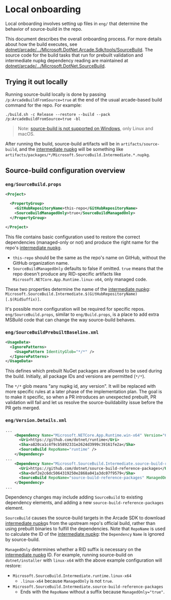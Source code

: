 # Local onboarding

Local onboarding involves setting up files in `eng/` that determine the behavior
of source-build in the repo.

This document describes the overall onboarding process. For more details about
how the build executes, see
[dotnet/arcade/.../Microsoft.DotNet.Arcade.Sdk/tools/SourceBuild](https://github.com/dotnet/arcade/tree/master/src/Microsoft.DotNet.Arcade.Sdk/tools/SourceBuild).
The source code for the build tasks that run for prebuilt validation and
intermediate nupkg dependency reading are maintained at
[dotnet/arcade/.../Microsoft.DotNet.SourceBuild](https://github.com/dotnet/arcade/tree/master/src/Microsoft.DotNet.SourceBuild).

## Trying it out locally

Running source-build locally is done by passing `/p:ArcadeBuildFromSource=true`
at the end of the usual arcade-based build command for the repo. For example:

```
./build.sh -c Release --restore --build --pack /p:ArcadeBuildFromSource=true -bl
```

> Note: [source-build is not supported on
> Windows](https://github.com/dotnet/source-build/issues/1190), only Linux and
> macOS.

After running the build, source-build artifacts will be in
`artifacts/source-build`, and the [intermediate nupkg] will be something like
`artifacts/packages/*/Microsoft.SourceBuild.Intermediate.*.nupkg`.

## Source-build configuration overview

### `eng/SourceBuild.props`

```xml
<Project>

  <PropertyGroup>
    <GitHubRepositoryName>this-repo</GitHubRepositoryName>
    <SourceBuildManagedOnly>true</SourceBuildManagedOnly>
  </PropertyGroup>

</Project>
```

This file contains basic configuration used to restore the correct dependencies
(managed-only or not) and produce the right name for the repo's [intermediate
nupkg].

* `this-repo` should be the same as the repo's name on GitHub, without the
  GitHub organization name.
* `SourceBuildManagedOnly` defaults to false if omitted. `true` means that the
  repo doesn't produce any RID-specific artifacts like
  `Microsoft.NETCore.App.Runtime.linux-x64`, only managed code.

These two properties determine the name of the [intermediate nupkg]:
`Microsoft.SourceBuild.Intermediate.$(GitHubRepositoryName)[.$(RidSuffix)]`.

It's possible more configuration will be required for specific repos.
`eng/SourceBuild.props`, similar to `eng/Build.props`, is a place to add extra
MSBuild code that can change the way source-build behaves.

### `eng/SourceBuildPrebuiltBaseline.xml`

```xml
<UsageData>
  <IgnorePatterns>
    <UsagePattern IdentityGlob="*/*" />
  </IgnorePatterns>
</UsageData>
```

This defines which prebuilt NuGet packages are allowed to be used during the
build. Initially, all package IDs and versions are permitted (`*/*`).

The `*/*` glob means "any nupkg id, any version". It will be replaced with more
specific rules at a later phase of the implementation plan. The goal is to make
it specific, so when a PR introduces an unexpected prebuilt, PR validation will
fail and let us resolve the source-buildability issue before the PR gets merged.

### `eng/Version.Details.xml`

```xml
...
    <Dependency Name="Microsoft.NETCore.App.Runtime.win-x64" Version="6.0.0-alpha.1.20468.7" CoherentParentDependency="Microsoft.NET.Sdk">
      <Uri>https://github.com/dotnet/runtime</Uri>
      <Sha>a820ca1c4f9cb5892331e2624d3999c39161fe2a</Sha>
      <SourceBuild RepoName="runtime" />
    </Dependency>
...
    <Dependency Name="Microsoft.SourceBuild.Intermediate.source-build-reference-packages" Version="5.0.0-alpha.1.20473.1">
      <Uri>https://github.com/dotnet/source-build-reference-packages</Uri>
      <Sha>def2e2c6dc5064319250e2868a041a3dc07f9579</Sha>
      <SourceBuild RepoName="source-build-reference-packages" ManagedOnly="true" />
    </Dependency>
...
```

Dependency changes may include adding `SourceBuild` to existing dependency
elements, and adding a new `source-build-reference-packages` element.

`SourceBuild` causes the source-build targets in the Arcade SDK to download
[intermediate nupkg]s from the upstream repo's official build, rather than using
prebuilt binaries to fulfill the dependencies. Note that `RepoName` is used to
calculate the ID of the [intermediate nupkg]: the `Dependency` `Name` is
ignored by source-build.

`ManagedOnly` determines whether a RID suffix is necessary on the [intermediate
nupkg] ID. For example, running source-build on `dotnet/installer` with
`linux-x64` with the above example configuration will restore:

* `Microsoft.SourceBuild.Intermediate.runtime.linux-x64`
  * `.linux-x64` because `ManagedOnly` is not `true`.
* `Microsoft.SourceBuild.Intermediate.source-build-reference-packages`
  * Ends with the `RepoName` without a suffix because `ManagedOnly="true"`.


[intermediate nupkg]: https://github.com/dotnet/source-build/blob/master/Documentation/planning/arcade-powered-source-build/intermediate-nupkg.md
